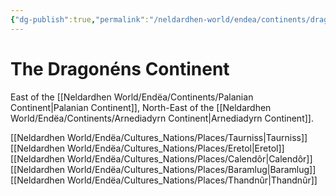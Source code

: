 ```yaml
---
{"dg-publish":true,"permalink":"/neldardhen-world/endea/continents/dragonen-continent/"}
---
```



# The Dragonéns Continent
East of the [[Neldardhen World/Endëa/Continents/Palanian Continent\|Palanian Continent]], North-East of the [[Neldardhen World/Endëa/Continents/Arnediadyrn Continent\|Arnediadyrn Continent]].

[[Neldardhen World/Endëa/Cultures_Nations/Places/Taurniss\|Taurniss]]
[[Neldardhen World/Endëa/Cultures_Nations/Places/Eretol\|Eretol]]
[[Neldardhen World/Endëa/Cultures_Nations/Places/Calendôr\|Calendôr]]
[[Neldardhen World/Endëa/Cultures_Nations/Places/Baramlug\|Baramlug]]
[[Neldardhen World/Endëa/Cultures_Nations/Places/Thandnûr\|Thandnûr]]